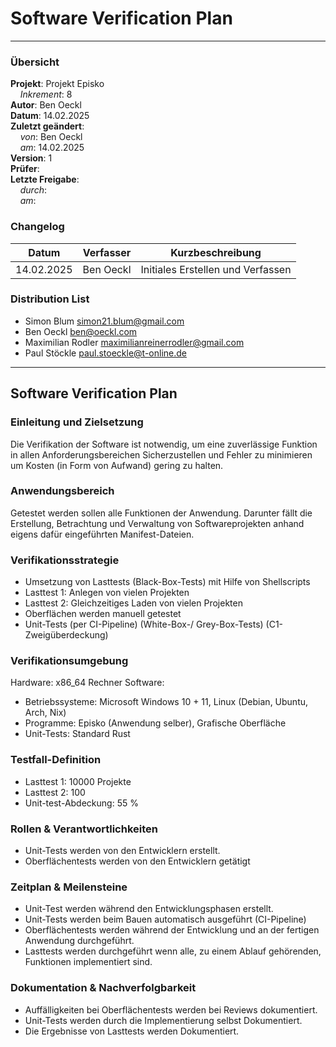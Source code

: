 # Software Verification Plan

---

### Übersicht

**Projekt**: Projekt Episko \
&nbsp;&nbsp;&nbsp;&nbsp;_Inkrement_: 8\
**Autor**: Ben Oeckl\
**Datum**: 14.02.2025\
**Zuletzt geändert**: \
&nbsp;&nbsp;&nbsp;&nbsp;_von_: Ben Oeckl\
&nbsp;&nbsp;&nbsp;&nbsp;_am_: 14.02.2025\
**Version**: 1 \
**Prüfer**: \
**Letzte Freigabe**: \
&nbsp;&nbsp;&nbsp;&nbsp;_durch_: \
&nbsp;&nbsp;&nbsp;&nbsp;_am_:

### Changelog

| Datum      | Verfasser | Kurzbeschreibung                  |
|------------|-----------|-----------------------------------|
| 14.02.2025 | Ben Oeckl | Initiales Erstellen und Verfassen |

### Distribution List

- Simon Blum <simon21.blum@gmail.com>
- Ben Oeckl <ben@oeckl.com>
- Maximilian Rodler <maximilianreinerrodler@gmail.com>
- Paul Stöckle <paul.stoeckle@t-online.de>

---

## Software Verification Plan

### Einleitung und Zielsetzung

Die Verifikation der Software ist notwendig, um eine zuverlässige Funktion in allen
Anforderungsbereichen Sicherzustellen und Fehler zu minimieren um Kosten (in Form von Aufwand)
gering zu halten.

### Anwendungsbereich

Getestet werden sollen alle Funktionen der Anwendung. Darunter fällt die Erstellung, Betrachtung und
Verwaltung von Softwareprojekten anhand eigens dafür eingeführten Manifest-Dateien.

### Verifikationsstrategie

- Umsetzung von Lasttests (Black-Box-Tests) mit Hilfe von Shellscripts
- Lasttest 1: Anlegen von vielen Projekten
- Lasttest 2: Gleichzeitiges Laden von vielen Projekten
- Oberflächen werden manuell getestet
- Unit-Tests (per CI-Pipeline) (White-Box-/ Grey-Box-Tests) (C1-Zweigüberdeckung)

### Verifikationsumgebung

Hardware: x86_64 Rechner
Software:

- Betriebssysteme: Microsoft Windows 10 + 11, Linux (Debian, Ubuntu, Arch, Nix)
- Programme: Episko (Anwendung selber), Grafische Oberfläche
- Unit-Tests: Standard Rust

### Testfall-Definition

- Lasttest 1: 10000 Projekte
- Lasttest 2: 100
- Unit-test-Abdeckung: 55 %

### Rollen & Verantwortlichkeiten

- Unit-Tests werden von den Entwicklern erstellt.
- Oberflächentests werden von den Entwicklern getätigt

### Zeitplan & Meilensteine

- Unit-Test werden während den Entwicklungsphasen erstellt.
- Unit-Tests werden beim Bauen automatisch ausgeführt (CI-Pipeline)
- Oberflächentests werden während der Entwicklung und an der fertigen Anwendung durchgeführt.
- Lasttests werden durchgeführt wenn alle, zu einem Ablauf gehörenden, Funktionen implementiert
  sind.

### Dokumentation & Nachverfolgbarkeit

- Auffälligkeiten bei Oberflächentests werden bei Reviews dokumentiert.
- Unit-Tests werden durch die Implementierung selbst Dokumentiert.
- Die Ergebnisse von Lasttests werden Dokumentiert. 